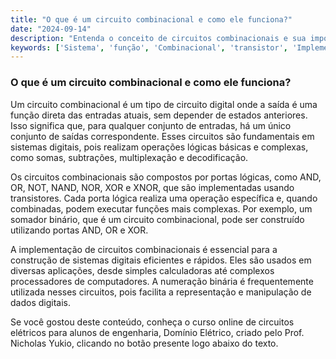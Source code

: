 ```yaml
---
title: "O que é um circuito combinacional e como ele funciona?"
date: "2024-09-14"
description: "Entenda o conceito de circuitos combinacionais e sua importância nos sistemas digitais."
keywords: ['Sistema', 'função', 'Combinacional', 'transistor', 'Implementação', 'porta', 'Numeração']
---
```


### O que é um circuito combinacional e como ele funciona?

Um circuito combinacional é um tipo de circuito digital onde a saída é uma função direta das entradas atuais, sem depender de estados anteriores. Isso significa que, para qualquer conjunto de entradas, há um único conjunto de saídas correspondente. Esses circuitos são fundamentais em sistemas digitais, pois realizam operações lógicas básicas e complexas, como somas, subtrações, multiplexação e decodificação.

Os circuitos combinacionais são compostos por portas lógicas, como AND, OR, NOT, NAND, NOR, XOR e XNOR, que são implementadas usando transistores. Cada porta lógica realiza uma operação específica e, quando combinadas, podem executar funções mais complexas. Por exemplo, um somador binário, que é um circuito combinacional, pode ser construído utilizando portas AND, OR e XOR.

A implementação de circuitos combinacionais é essencial para a construção de sistemas digitais eficientes e rápidos. Eles são usados em diversas aplicações, desde simples calculadoras até complexos processadores de computadores. A numeração binária é frequentemente utilizada nesses circuitos, pois facilita a representação e manipulação de dados digitais.

Se você gostou deste conteúdo, conheça o curso online de circuitos elétricos para alunos de engenharia, Domínio Elétrico, criado pelo Prof. Nicholas Yukio, clicando no botão presente logo abaixo do texto.